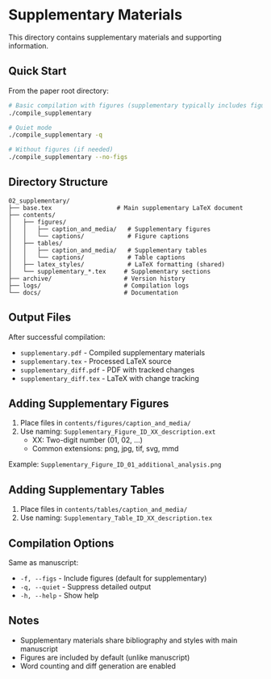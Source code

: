 # Supplementary Materials

This directory contains supplementary materials and supporting information.

## Quick Start

From the paper root directory:
```bash
# Basic compilation with figures (supplementary typically includes figures)
./compile_supplementary

# Quiet mode
./compile_supplementary -q

# Without figures (if needed)
./compile_supplementary --no-figs
```

## Directory Structure

```
02_supplementary/
├── base.tex                  # Main supplementary LaTeX document
├── contents/
│   ├── figures/
│   │   ├── caption_and_media/   # Supplementary figures
│   │   └── captions/            # Figure captions
│   ├── tables/
│   │   ├── caption_and_media/   # Supplementary tables
│   │   └── captions/            # Table captions
│   ├── latex_styles/            # LaTeX formatting (shared)
│   └── supplementary_*.tex     # Supplementary sections
├── archive/                    # Version history
├── logs/                       # Compilation logs
└── docs/                       # Documentation
```

## Output Files

After successful compilation:
- `supplementary.pdf` - Compiled supplementary materials
- `supplementary.tex` - Processed LaTeX source
- `supplementary_diff.pdf` - PDF with tracked changes
- `supplementary_diff.tex` - LaTeX with change tracking

## Adding Supplementary Figures

1. Place files in `contents/figures/caption_and_media/`
2. Use naming: `Supplementary_Figure_ID_XX_description.ext`
   - XX: Two-digit number (01, 02, ...)
   - Common extensions: png, jpg, tif, svg, mmd

Example: `Supplementary_Figure_ID_01_additional_analysis.png`

## Adding Supplementary Tables

1. Place files in `contents/tables/caption_and_media/`
2. Use naming: `Supplementary_Table_ID_XX_description.tex`

## Compilation Options

Same as manuscript:
- `-f, --figs` - Include figures (default for supplementary)
- `-q, --quiet` - Suppress detailed output
- `-h, --help` - Show help

## Notes

- Supplementary materials share bibliography and styles with main manuscript
- Figures are included by default (unlike manuscript)
- Word counting and diff generation are enabled

<!-- EOF -->